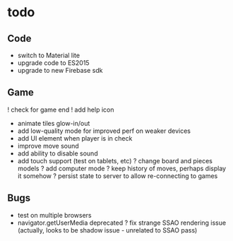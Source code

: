 # todo

## Code
- switch to Material lite
- upgrade code to ES2015
- upgrade to new Firebase sdk

## Game
! check for game end
! add help icon
- animate tiles glow-in/out
- add low-quality mode for improved perf on weaker devices
- add UI element when player is in check
- improve move sound
- add ability to disable sound
- add touch support (test on tablets, etc)
? change board and pieces models
? add computer mode
? keep history of moves, perhaps display it somehow
? persist state to server to allow re-connecting to games

## Bugs
- test on multiple browsers
- navigator.getUserMedia deprecated
? fix strange SSAO rendering issue (actually, looks to be shadow issue - unrelated to SSAO pass)
